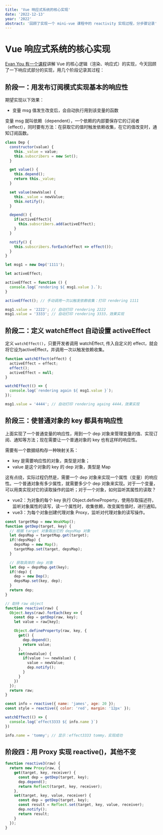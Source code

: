 ```yaml
---
title: 'Vue 响应式系统的核心实现'
date: '2022-12-13'
year: '2022'
abstract: '回顾了实现一个 mini-vue 课程中的 reactivity 实现过程，分步骤记录'
---
```


# Vue 响应式系统的核心实现

[Evan You 有一个课程](https://www.vuemastery.com/courses/vue3-deep-dive-with-evan-you/virtual-dom-and-render-functions)讲解 Vue 的核心逻辑（渲染、响应式）的实现，今天回顾了一下响应式部分的实现，用几个阶段记录其过程：

## 阶段一：用发布订阅模式实现基本的响应性

期望实现以下效果：

- 变量 msg 值发生改变后，会自动执行用到该变量的函数

变量 msg 就叫依赖（dependent），一个依赖的内部要保存它的订阅者（effect），同时要有方法：在获取它的值时触发依赖收集，在它的值改变时，通知订阅函数。

```js
class Dep {
  constructor(value) {
    this._value = value;
    this.subscribers = new Set();
  }

  get value() {
    this.depend();
    return this._value;
  }

  set value(newValue) {
    this._value = newValue;
    this.notify();
  }

  depend() {
    if(activeEffect){
      this.subscribers.add(activeEffect);
    }
  }

  notify() {
    this.subscribers.forEach(effect => effect());
  }
}

let msg1 = new Dep('1111');

let activeEffect;

activeEffect = function () {
  console.log(`rendering ${ msg1.value }.`);
}

activeEffect(); // 手动调用一次以触发依赖收集：打印 rendering 1111

msg1.value = '2222'; // 自动打印 rendering 2222
msg1.value = '3333'; // 自动打印 rendering 3333，效果实现
```

## 阶段二：定义 watchEffect 自动设置 activeEffect

定义 `watchEffect()`，只要开发者调用 watchEffect, 传入自定义的 effect，就会将它设为activeEffect，并调用一次以触发依赖收集。

```js
function watchEffect(effect) {
  activeEffect = effect;
  effect();
  activeEffect = null;
}

watchEffect(() => {
  console.log(`rendering again ${ msg1.value }`);
});

msg1.value = '4444'; // 自动打印 rendering againg 4444，效果实现
```

## 阶段三：使普通对象的 key 都具有响应性

上面实现了一个普通变量的响应性，用到一个 dep 对象来管理变量的值、实现订阅、通知等方法；现在需要让一个普通对象的 key 也有这样的响应性。

需要有一个数据结构存一种映射关系：
  - key 是需要响应性的对象，类型是对象；
  - value 是这个对象的 key 的 dep 对象，类型是 Map

这有点绕，实际过程仍然是，需要一个 dep 对象来实现一个属性（变量）的响应性。一个普通对象有多少属性，就需要多少个 dep 对象来实现。对于一个变量，可以用类实现对它的读取操作的监听；对于一个对象，如何监听其属性的读取？
  - vue2：为对象的每个 key 执行 Object.defineProperty，使用存取描述符，监听对象属性的读写，读一个属性时，收集依赖，改变属性值时，进行通知。
  - vue3：为每个对象创建代理对象 Proxy，监听对代理对象的读写操作。

```js
const targetMap = new WeakMap();
function getDep(target, key) {
  // 根据 target 对象取出它的 depsMap 对象
  let depsMap = targetMap.get(target);
  if(!depsMap) {
    depsMap = new Map();
    targetMap.set(target, depsMap);
  }

  // 获取具体的 dep 对象
  let dep = depsMap.get(key);
  if(!dep) {
    dep = new Dep();
    depsMap.set(key, dep);
  }
  return dep;
}

// 劫持 raw object 
function reactive(raw) {
  Object.keys(raw).forEach(key => {
    const dep = getDep(raw, key);
    let value = raw[key];

    Object.defineProperty(raw, key, {
      get() {
        dep.depend();
        return value;
      },
      set(newValue) {
        if(value !== newValue) {
          value = newValue;
          dep.notify();
        }
      }
    })
  });
  return raw;
}

const info = reactive({ name: 'james', age: 20 });
const style = reactive({ color: 'red', margin: '12px' });

watchEffect(() => {
  console.log(`effect3333 ${ info.name }`)
})

info.name = 'tommy'; // 显示：effect3333 tommy，实现成功
```

## 阶段四：用 Proxy 实现 reactive()，其他不变

```js
function reactive3(raw) {
  return new Proxy(raw, {
    get(target, key, receiver) {
      const dep = getDep(target, key);
      dep.depend();
      return Reflect(target, key, receiver);
    },
    set(target, key, value, receiver) {
      const dep = getDep(target, key);
      const result = Reflect.set(target, key, value, receiver);
      dep.notify();
      return result;
    }
  });
}
```
